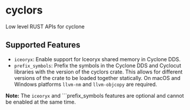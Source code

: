# cyclors
Low level RUST APIs for cyclone

## Supported Features

* ```iceoryx```: Enable support for Iceoryx shared memory in Cyclone DDS.
* ```prefix_symbols```: Prefix the symbols in the Cyclone DDS and Cyclocut libraries with the version of the cyclors crate. This allows for different versions of the crate to be loaded together statically. On macOS and Windows platforms ```llvm-nm``` and ```llvm-objcopy``` are required.

**Note:** The ```iceoryx``` and ```prefix_symbols features are optional and cannot be enabled at the same time.
